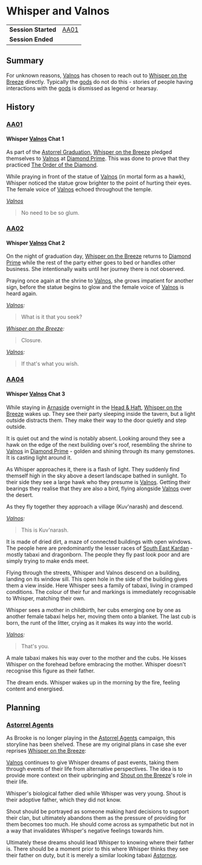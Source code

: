 # Whisper and Valnos

|||
| --- | --- |
| **Session Started** | [AA01](../sessions/AA01.md) | storyline.2
| **Session Ended** | |

## Summary

For unknown reasons, [Valnos](../gods/deities/valnos.md) has chosen to reach out to [Whisper on the Breeze](../characters/whisper-on-the-breeze.md) directly. Typically the [gods](../gods/gods.md) do not do this - stories of people having interactions with the [gods](../gods/gods.md) is dismissed as legend or hearsay.

## History

### [AA01](../sessions/AA01.md)

#### Whisper [Valnos](../gods/deities/valnos.md) Chat 1

As part of the [Astorrel Graduation](astorrel-graduation.md), [Whisper on the Breeze](../characters/whisper-on-the-breeze.md) pledged themselves to [Valnos](../gods/deities/valnos.md) at [Diamond Prime](../places/buildings/temples/diamond-prime.md). This was done to prove that they practiced [The Order of the Diamond](../organisations/the-order-of-the-diamond.md).

While praying in front of the statue of [Valnos](../gods/deities/valnos.md) (in mortal form as a hawk), Whisper noticed the statue grow brighter to the point of hurting their eyes. The female voice of [Valnos](../gods/deities/valnos.md) echoed throughout the temple.

*[Valnos](../gods/deities/valnos.md)*

> No need to be so glum.

### [AA02](../sessions/AA02.md)

#### Whisper [Valnos](../gods/deities/valnos.md) Chat 2

On the night of graduation day, [Whisper on the Breeze](../characters/whisper-on-the-breeze.md) returns to [Diamond Prime](../places/buildings/temples/diamond-prime.md) while the rest of the party either goes to bed or handles other business. She intentionally waits until her journey there is not observed.

Praying once again at the shrine to [Valnos](../gods/deities/valnos.md), she grows impatient for another sign, before the statue begins to glow and the female voice of [Valnos](../gods/deities/valnos.md) is heard again.

*[Valnos](../gods/deities/valnos.md):*
> What is it that you seek?

*[Whisper on the Breeze](../characters/whisper-on-the-breeze.md):*
> Closure.

*[Valnos](../gods/deities/valnos.md):*
> If that's what you wish.

### [AA04](../sessions/AA04.md)

#### Whisper [Valnos](../gods/deities/valnos.md) Chat 3

While staying in [Arnaside](../places/villages/arnaside.md) overnight in the [Head & Haft](../places/buildings/inns-taverns/head-and-haft.md), [Whisper on the Breeze](../characters/whisper-on-the-breeze.md) wakes up. They see their party sleeping inside the tavern, but a light outside distracts them. They make their way to the door quietly and step outside.

It is quiet out and the wind is notably absent. Looking around they see a hawk on the edge of the next building over's roof, resembling the shrine to [Valnos](../gods/deities/valnos.md) in [Diamond Prime](../places/buildings/temples/diamond-prime.md) - golden and shining through its many gemstones. It is casting light around it.

As Whisper approaches it, there is a flash of light. They suddenly find themself high in the sky above a desert landscape bathed in sunlight. To their side they see a large hawk who they presume is [Valnos](../gods/deities/valnos.md). Getting their bearings they realise that they are also a bird, flying alongside [Valnos](../gods/deities/valnos.md) over the desert.

As they fly together they approach a village (Kuv'narash) and descend.

*[Valnos](../gods/deities/valnos.md):*

> This is Kuv'narash.

It is made of dried dirt, a maze of connected buildings with open windows. The people here are predominantly the lesser races of [South East Kardan](../places/regions/south-east-kardan.md) - mostly tabaxi and dragonborn. The people they fly past look poor and are simply trying to make ends meet.

Flying through the streets, Whisper and Valnos descend on a building, landing on its window sill. This open hole in the side of the building gives them a view inside. Here Whisper sees a family of tabaxi, living in cramped conditions. The colour of their fur and markings is immediately recognisable to Whisper, matching their own.

Whisper sees a mother in childbirth, her cubs emerging one by one as another female tabaxi helps her, moving them onto a blanket. The last cub is born, the runt of the litter, crying as it makes its way into the world.

*[Valnos](../gods/deities/valnos.md):*

> That's you.

A male tabaxi makes his way over to the mother and the cubs. He kisses Whisper on the forehead before embracing the mother. Whisper doesn't recognise this figure as their father.

The dream ends. Whisper wakes up in the morning by the fire, feeling content and energised.

## Planning

### [Astorrel Agents](../campaigns/astorrel-agents.md)

As Brooke is no longer playing in the [Astorrel Agents](../campaigns/astorrel-agents.md) campaign, this storyline has been shelved. These are my original plans in case she ever reprises [Whisper on the Breeze](../characters/whisper-on-the-breeze.md):

[Valnos](../gods/deities/valnos.md) continues to give Whisper dreams of past events, taking them through events of their life from alternative perspectives. The idea is to provide more context on their upbringing and [Shout on the Breeze](../characters/shout-on-the-breeze.md)'s role in their life.

Whisper's biological father died while Whisper was very young. Shout is their adoptive father, which they did not know.

Shout should be portrayed as someone making hard decisions to support their clan, but ultimately abandons them as the pressure of providing for them becomes too much. He should come across as sympathetic but not in a way that invalidates Whisper's negative feelings towards him.

Ultimately these dreams should lead Whisper to knowing where their father is. There should be a moment prior to this where Whisper thinks they see their father on duty, but it is merely a similar looking tabaxi [Astornox](../organisations/astornox/astornox.md).
